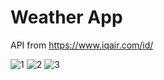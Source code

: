 # Weather App

API from https://www.iqair.com/id/

![1](https://user-images.githubusercontent.com/54944887/102872155-ee9a1280-4471-11eb-92cc-4b8b125e9a04.png) ![2](https://user-images.githubusercontent.com/54944887/102872162-efcb3f80-4471-11eb-8f76-e99077b3506a.png) ![3](https://user-images.githubusercontent.com/54944887/102872163-f063d600-4471-11eb-97a7-a8966112e316.png)
